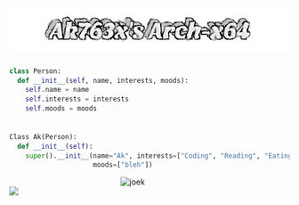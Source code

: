 <h1 align="center">
  <img src="https://github.com/akxshx-arch/akxshx-arch/raw/main/Ak763x's%20Arch-x64.png" alt="Ak763x's Arch-x64" />
</h1>


```python
class Person:
  def __init__(self, name, interests, moods):
    self.name = name
    self.interests = interests
    self.moods = moods


Class Ak(Person):
  def __init__(self):
    super().__init__(name="Ak", interests=["Coding", "Reading", "Eating", "Sleeping"], 
                     moods=["bleh"])
```
<div style="float: middle; clear: none; padding-left: 100px; padding-right: 100px">
<img src="https://readme-jokes.vercel.app/api" alt="joek" style="padding-left: 100px" />
</div>
<img src="https://raw.githubusercontent.com/halfrost/halfrost/master/icons/header_.png">
